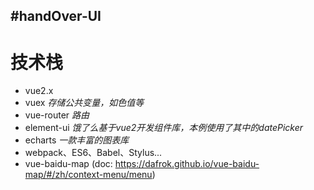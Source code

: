 #handOver-UI
---
# 技术栈

- vue2.x
- vuex _存储公共变量，如色值等_
- vue-router _路由_
- element-ui _饿了么基于vue2开发组件库，本例使用了其中的datePicker_
- echarts _一款丰富的图表库_
- webpack、ES6、Babel、Stylus...
- vue-baidu-map (doc: https://dafrok.github.io/vue-baidu-map/#/zh/context-menu/menu)